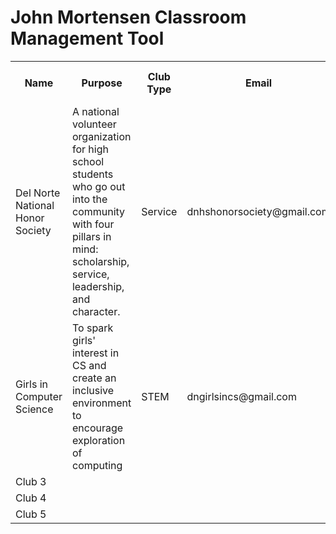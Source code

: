 # John Mortensen Classroom Management Tool
<head>
    <style>
        .role {
            color: red;
        }
    </style>
</head>

<table>
  <tr>
    <th>Name</th>
    <th>Purpose</th>
    <th>Club Type</th>
    <th>Email</th>
    <th>Meeting Time</th>
    <th>Club President/Point of Contact</th>
    <th>Staff Advisor</th>
    <th>Official Club?</th>
    <th>Reviews</th>
    <th>Meeting Minutes</th>
    <th></th>
    <th></th>
  </tr>
  <tr>
    <td>Del Norte National Honor Society</td>
    <td>A national volunteer organization for high school students who go out into the community with four pillars in mind: scholarship, service, leadership, and character.</td>
    <td>Service</td>
    <td>dnhshonorsociety@gmail.com</td>
    <td>N/A</td>
    <td>Jane Doe</td>
    <td>Mr. Swanson</td>
    <td>Yes</td>
    <td></td>
    <td></td>
    <td class="role">Update</td>
    <td class="role">Delete</td>
  </tr>
  <tr>
    <td>Girls in Computer Science</td>
    <td>To spark girls' interest in CS and create an inclusive environment to encourage exploration of computing</td>
    <td>STEM</td>
    <td>dngirlsincs@gmail.com</td>
    <td>Wednesdays at lunch</td>
    <td>John Smith</td>
    <td>Mr. Mortensen</td>
    <td>Yes</td>
    <td></td>
    <td></td>
    <td class="role">Update</td>
    <td class="role">Delete</td>
  </tr>
  <tr>
    <td>Club 3</td>
    <td></td>
    <td></td>
    <td></td>
    <td></td>
    <td></td>
    <td></td>
    <td></td>
    <td></td>
    <td></td>
    <td class="role">Update</td>
    <td class="role">Delete</td>
  </tr>
  <tr>
    <td>Club 4</td>
    <td></td>
    <td></td>
    <td></td>
    <td></td>
    <td></td>
    <td></td>
    <td></td>
    <td></td>
    <td></td>
    <td class="role">Update</td>
    <td class="role">Delete</td>
  </tr>
  <tr>
    <td>Club 5</td>
    <td></td>
    <td></td>
    <td></td>
    <td></td>
    <td></td>
    <td></td>
    <td></td>
    <td></td>
    <td></td>
    <td class="role">Update</td>
    <td class="role">Delete</td>
  </tr>  
</table>
